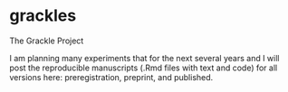 # grackles
The Grackle Project

I am planning many experiments that for the next several years and I will post the reproducible manuscripts (.Rmd files with text and code) for all versions here: preregistration, preprint, and published. 
